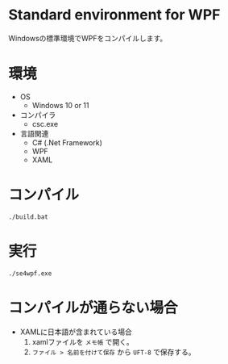 # Standard environment for WPF

Windowsの標準環境でWPFをコンパイルします。


# 環境

- OS
    - Windows 10 or 11
- コンパイラ
    - csc.exe
- 言語関連
    - C# (.Net Framework)
    - WPF
    - XAML


# コンパイル

```
./build.bat
```


# 実行

```
./se4wpf.exe
```

# コンパイルが通らない場合

- XAMLに日本語が含まれている場合  
    1. xamlファイルを `メモ帳` で開く。
    2. `ファイル > 名前を付けて保存` から `UFT-8` で保存する。